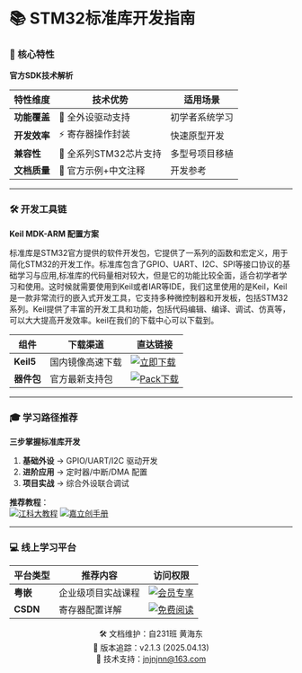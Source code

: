 # 📚 STM32标准库开发指南

### 🌟 核心特性
**官方SDK技术解析**  

| 特性维度       | 技术优势                  | 适用场景          |
|----------------|--------------------------|------------------|
| **功能覆盖**   | 🎯 全外设驱动支持          | 初学者系统学习    |
| **开发效率**   | ⚡ 寄存器操作封装          | 快速原型开发      |
| **兼容性**     | 🔗 全系列STM32芯片支持     | 多型号项目移植    |
| **文档质量**   | 📖 官方示例+中文注释       | 开发参考          |

---

### 🛠️ 开发工具链
**Keil MDK-ARM 配置方案**  

标准库是STM32官方提供的软件开发包，它提供了一系列的函数和宏定义，用于简化STM32的开发工作。标准库包含了GPIO、UART、I2C、SPI等接口协议的基础学习与应用,标准库的代码量相对较大，但是它的功能比较全面，适合初学者学习和使用。这时候就需要使用到Keil或者IAR等IDE，我们这里使用的是Keil，Keil是一款非常流行的嵌入式开发工具，它支持多种微控制器和开发板，包括STM32系列。Keil提供了丰富的开发工具和功能，包括代码编辑、编译、调试、仿真等，可以大大提高开发效率。keil在我们的下载中心可以下载到。

| 组件         | 下载渠道                  | 直达链接                  |
|-------------|-------------------------|-------------------------|
| **Keil5**   | 国内镜像高速下载          | [![立即下载](https://img.shields.io/badge/镜像下载-32CD32?style=flat-square)](https://jnjnjnn.cn/xzzx/Keil5.html) |
| **器件包**   | 官方最新支持包            | [![Pack下载](https://img.shields.io/badge/官方源-00BFFF?style=flat-square)](https://www.keil.com/dd2/Pack/) |

---

### 🎓 学习路径推荐
**三步掌握标准库开发**  
1. **基础外设** → GPIO/UART/I2C 驱动开发
2. **进阶应用** → 定时器/中断/DMA 配置
3. **项目实战** → 综合外设联合调试

**推荐教程**：  
[![江科大教程](https://img.shields.io/badge/B站-00BFFF?style=flat-square)](https://www.bilibili.com/video/BV1th411z7sn)
[![嘉立创手册](https://img.shields.io/badge/移植指南-FF9800?style=flat-square)](https://wiki.lckfb.com/zh-hans/dkx-stm32f103c8t6/module/)

---

### 💻 线上学习平台
| 平台类型     | 推荐内容                  | 访问权限                |
|-------------|-------------------------|-----------------------|
| **粤嵌**    | 企业级项目实战课程        | [![会员专享](https://img.shields.io/badge/内部课程-FF69B4?style=flat-square)](http://vm.yueqian.com.cn:8886) |
| **CSDN**    | 寄存器配置详解            | [![免费阅读](https://img.shields.io/badge/技术博客-008000?style=flat-square)](https://blog.csdn.net/example) |

<p align="center">
🛠️ 文档维护：自231班 黄海东<br/>
📅 版本追踪：v2.1.3 (2025.04.13)<br/>
📧 技术支持：<a href="mailto:jnjnjnn@163.com">jnjnjnn@163.com</a>
</p>